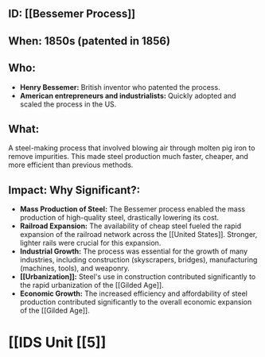 ## ID: [[Bessemer Process]]

## When: 1850s (patented in 1856)

## Who:
* **Henry Bessemer:** British inventor who patented the process.  
* **American entrepreneurs and industrialists:**  Quickly adopted and scaled the process in the US.

## What: 
A steel-making process that involved blowing air through molten pig iron to remove impurities. This made steel production much faster, cheaper, and more efficient than previous methods.

## Impact: Why Significant?:
* **Mass Production of Steel:** The Bessemer process enabled the mass production of high-quality steel, drastically lowering its cost.
* **Railroad Expansion:**  The availability of cheap steel fueled the rapid expansion of the railroad network across the [[United States]].  Stronger, lighter rails were crucial for this expansion.
* **Industrial Growth:**  The process was essential for the growth of many industries, including construction (skyscrapers, bridges), manufacturing (machines, tools), and weaponry.
* **[[Urbanization]]:**  Steel's use in construction contributed significantly to the rapid urbanization of the [[Gilded Age]].
* **Economic Growth:**  The increased efficiency and affordability of steel production contributed significantly to the overall economic expansion of the [[Gilded Age]].

# [[IDS Unit [[5]]